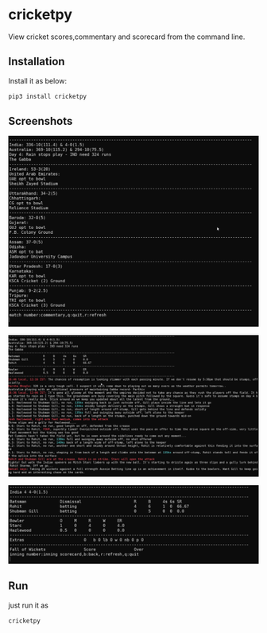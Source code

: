 # cricketpy

View cricket scores,commentary and scorecard from the command line.

## Installation

Install it as below:

```bash
pip3 install cricketpy
```

## Screenshots

![matches](/images/matches.png "matches")

![commentary](/images/commentary.png "commentary")

![scoreboard](/images/scoreboard.png "scoreboard")

## Run

just run it as

```bash
cricketpy
```
